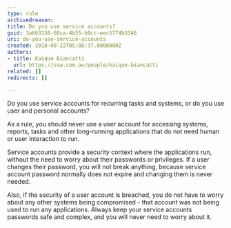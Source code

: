 ```yaml
---
type: rule
archivedreason: 
title: Do you use service accounts?
guid: 3a663158-60ca-4b55-b9cc-eec5774b3346
uri: do-you-use-service-accounts
created: 2018-08-22T05:08:37.0000000Z
authors:
- title: Kaique Biancatti
  url: https://ssw.com.au/people/kaique-biancatti
related: []
redirects: []

---
```


Do you use service accounts for recurring tasks and systems, or do you use user and personal accounts?

<!--endintro-->



As a rule, you should never use a user account for accessing systems, reports, tasks and other long-running applications that do not need human or user interaction to run.

Service accounts provide a security context where the applications run, without the need to worry about their passwords or privileges. If a user changes their password, you will not break anything, because service account password normally does not expire and changing them is never needed.

Also, if the security of a user account is breached, you do not have to worry about any other systems being compromised - that account was not being used to run any applications. Always keep your service accounts passwords safe and complex, and you will never need to worry about it.
